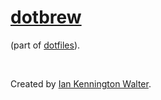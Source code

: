 # [dotbrew](https://github.com/ianwalter/dotbrew)
 (part of [dotfiles](https://github.com/ianwalter/dotfiles)).

&nbsp;

Created by [Ian Kennington Walter](http://iankwalter.com).
